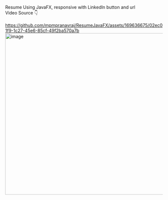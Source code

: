 Resume Using JavaFX, responsive with LinkedIn button and url
</br> 
Video Source 👇 
</br>
</br>
https://github.com/mpmpranavraj/ResumeJavaFX/assets/169636675/02ec01f9-1c27-45e6-85cf-49f2ba570a7b
</br>
<img width="518" alt="image" src="https://github.com/mpmpranavraj/ResumeJavaFX/assets/169636675/d4791478-63f7-4ff8-8aab-510d1282ceee">




